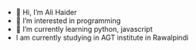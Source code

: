 - 👋 Hi, I’m Ali Haider
- 👀 I’m interested in programming
- 🌱 I’m currently learning python, javascript
- I am currently studying in AGT institute in Rawalpindi

<!---
Ali-Haider-12/Ali-Haider-12 is a ✨ special ✨ repository because its `README.md` (this file) appears on your GitHub profile.
You can click the Preview link to take a look at your changes.
--->
